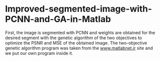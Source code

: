 # Improved-segmented-image-with-PCNN-and-GA-in-Matlab
First, the image is segmented with PCNN and weights are obtained for the desired segment with the genetic algorithm of the two objectives to optimize the PSNR and MSE of the obtained image. The two-objective genetic algorithm program was taken from the www.matlabnet.ir site and we put our own program inside it.
